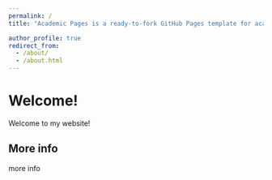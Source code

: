 ```yaml
---
permalink: /
title: "Academic Pages is a ready-to-fork GitHub Pages template for academic personal websites"

author_profile: true
redirect_from: 
  - /about/
  - /about.html
---
```



Welcome!
======
Welcome to my website!


More info
------
more info
